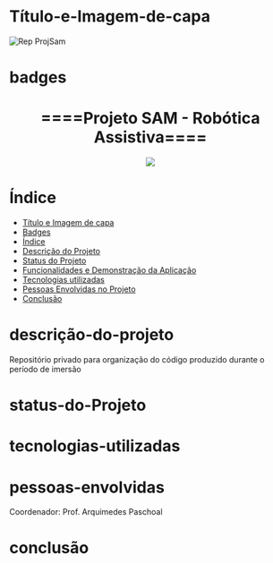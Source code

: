 # Título-e-Imagem-de-capa
![Rep ProjSam](https://user-images.githubusercontent.com/98993176/208114809-29585150-90c8-4793-8dc1-b33bf693df8f.png)

# badges
<h1 align="center">====Projeto SAM - Robótica Assistiva====</h1>
<p align="center">
<img src="http://img.shields.io/static/v1?label=STATUS&message=EM%20DESENVOLVIMENTO&color=GREEN&style=for-the-badge"/>
</p>

# Índice 

* [Título e Imagem de capa](#Título-e-Imagem-de-capa)
* [Badges](#badges)
* [Índice](#índice)
* [Descrição do Projeto](#descrição-do-projeto)
* [Status do Projeto](#status-do-Projeto)
* [Funcionalidades e Demonstração da Aplicação](#funcionalidades-e-demonstração-da-aplicação)
* [Tecnologias utilizadas](#tecnologias-utilizadas)
* [Pessoas Envolvidas no Projeto](#pessoas-envolvidas)
* [Conclusão](#conclusão)

# descrição-do-projeto

Repositório privado para organização do código produzido durante o período de imersão

# status-do-Projeto

# tecnologias-utilizadas

# pessoas-envolvidas

Coordenador: Prof. Arquimedes Paschoal

# conclusão

